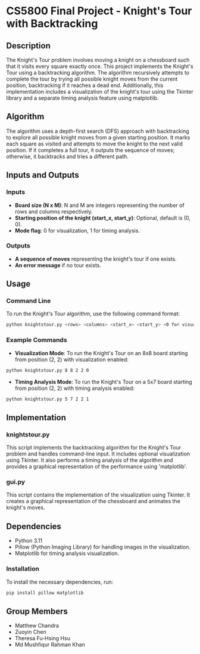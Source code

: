 # CS5800 Final Project - Knight's Tour with Backtracking

## Description
The Knight's Tour problem involves moving a knight on a chessboard such that it visits every square exactly once. This project implements the Knight's Tour using a backtracking algorithm. The algorithm recursively attempts to complete the tour by trying all possible knight moves from the current position, backtracking if it reaches a dead end. Additionally, this implementation includes a visualization of the knight's tour using the Tkinter library and a separate timing analysis feature using matplotlib.

## Algorithm
The algorithm uses a depth-first search (DFS) approach with backtracking to explore all possible knight moves from a given starting position. It marks each square as visited and attempts to move the knight to the next valid position. If it completes a full tour, it outputs the sequence of moves; otherwise, it backtracks and tries a different path.

## Inputs and Outputs
### Inputs
- **Board size (N x M)**: N and M are integers representing the number of rows and columns respectively.
- **Starting position of the knight (start_x, start_y)**: Optional, default is (0, 0).
- **Mode flag**: 0 for visualization, 1 for timing analysis.

### Outputs
- **A sequence of moves** representing the knight's tour if one exists.
- **An error message** if no tour exists.

## Usage
### Command Line
To run the Knight's Tour algorithm, use the following command format:

```sh
python knightstour.py <rows> <columns> <start_x> <start_y> <0 for visual, 1 for time>
```

### Example Commands
- **Visualization Mode**: To run the Knight's Tour on an 8x8 board starting from position (2, 2) with visualization enabled:
```sh
python knightstour.py 8 8 2 2 0
```

- **Timing Analysis Mode**: To run the Knight's Tour on a 5x7 board starting from position (2, 2) with timing analysis enabled:
```sh
python knightstour.py 5 7 2 2 1
```

## Implementation
### knightstour.py
This script implements the backtracking algorithm for the Knight's Tour problem and handles command-line input. It includes optional visualization using Tkinter. It also performs a timing analysis of the algorithm and provides a graphical representation of the performance using 'matplotlib'.

### gui.py
This script contains the implementation of the visualization using Tkinter. It creates a graphical representation of the chessboard and animates the knight's moves.

## Dependencies
- Python 3.11
- Pillow (Python Imaging Library) for handling images in the visualization.
- Matplotlib for timing analysis visualization.

### Installation
To install the necessary dependencies, run:
```sh
pip install pillow matplotlib
```

## Group Members
- Matthew Chandra 
- Zuoyin Chen 
- Theresa Fu-Hsing Hsu 
- Md Mushfiqur Rahman Khan 